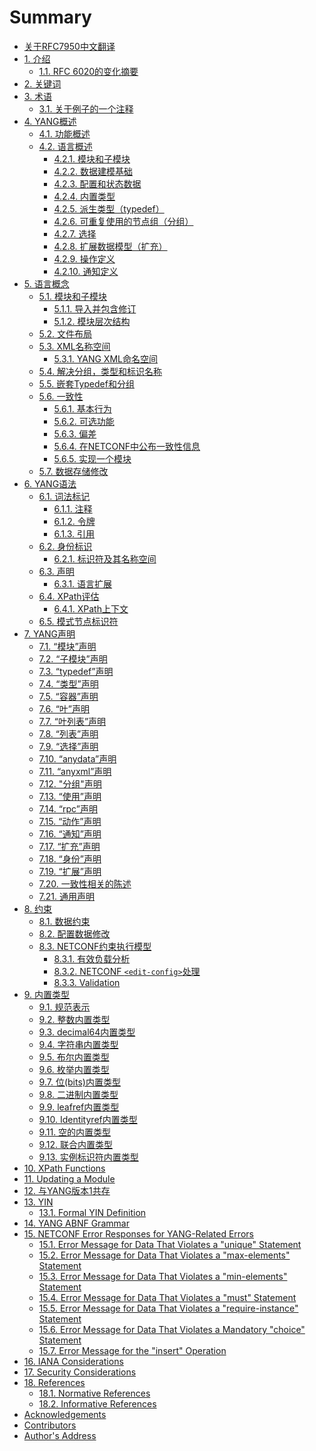 # Summary

- [关于RFC7950中文翻译](README.md)
- [1. 介绍](section-1/README.md)
    - [1.1. RFC 6020的变化摘要](section-1/1.1.md)
- [2. 关键词](section-2/README.md)
- [3. 术语](section-3/README.md)
    - [3.1. 关于例子的一个注释](section-3/3.1.md)
- [4. YANG概述](section-4/README.md)
    - [4.1. 功能概述](section-4/4.1.md)
    - [4.2. 语言概述](section-4/4.2.md)
        - [4.2.1. 模块和子模块](section-4/4.2.1.md)
        - [4.2.2. 数据建模基础](section-4/4.2.2.md)
        - [4.2.3. 配置和状态数据](section-4/4.2.3.md)
        - [4.2.4. 内置类型](section-4/4.2.4.md)
        - [4.2.5. 派生类型（typedef）](section-4/4.2.5.md)
        - [4.2.6. 可重复使用的节点组（分组）](section-4/4.2.6.md)
        - [4.2.7. 选择](section-4/4.2.7.md)
        - [4.2.8. 扩展数据模型（扩充）](section-4/4.2.8.md)
        - [4.2.9. 操作定义](section-4/4.2.9.md)
        - [4.2.10. 通知定义](section-4/4.2.10.md)
- [5. 语言概念](section-5/README.md)
    - [5.1. 模块和子模块](section-5/5.1.md)
        - [5.1.1. 导入并包含修订](section-5/5.1.1.md)
        - [5.1.2. 模块层次结构](section-5/5.1.2.md)
    - [5.2. 文件布局](section-5/5.2.md)
    - [5.3. XML名称空间](section-5/5.3.md)
        - [5.3.1. YANG XML命名空间](section-5/5.3.1.md)
    - [5.4. 解决分组，类型和标识名称](section-5/5.4.md)
    - [5.5. 嵌套Typedef和分组](section-5/5.5.md)
    - [5.6. 一致性](section-5/5.6.md)
        - [5.6.1. 基本行为](section-5/5.6.1.md)
        - [5.6.2. 可选功能](section-5/5.6.2.md)
        - [5.6.3. 偏差](section-5/5.6.3.md)
        - [5.6.4. 在NETCONF中公布一致性信息](section-5/5.6.4.md)
        - [5.6.5. 实现一个模块](section-5/5.6.5.md)
    - [5.7. 数据存储修改](section-5/5.7.md)
- [6. YANG语法](section-6/README.md)
    - [6.1. 词法标记](section-6/6.1.md)
        - [6.1.1. 注释](section-6/6.1.1.md)
        - [6.1.2. 令牌](section-6/6.1.2.md)
        - [6.1.3. 引用](section-6/6.1.3.md)
    - [6.2. 身份标识](section-6/6.2.md)
        - [6.2.1. 标识符及其名称空间](section-6/6.2.1.md)
    - [6.3. 声明](section-6/6.3.md)
        - [6.3.1. 语言扩展](section-6/6.3.1.md)
    - [6.4. XPath评估](section-6/6.4.md)
        - [6.4.1. XPath上下文](section-6/6.4.1.md)
    - [6.5. 模式节点标识符](section-6/6.5.md)
- [7. YANG声明](section-7/README.md)
    - [7.1. “模块”声明](section-7/7.1.md)
    - [7.2. “子模块”声明](section-7/7.2.md)
    - [7.3. “typedef”声明](section-7/7.3.md)
    - [7.4. “类型”声明](section-7/7.4.md)
    - [7.5. “容器”声明](section-7/7.5.md)
    - [7.6. “叶”声明](section-7/7.6.md)
    - [7.7. “叶列表”声明](section-7/7.7.md)
    - [7.8. “列表”声明](section-7/7.8.md)
    - [7.9. “选择”声明](section-7/7.9.md)
    - [7.10. “anydata”声明](section-7/7.10.md)
    - [7.11. “anyxml”声明](section-7/7.11.md)
    - [7.12. "分组"声明](section-7/7.12.md)
    - [7.13. “使用”声明](section-7/7.13.md)
    - [7.14. “rpc”声明](section-7/7.14.md)
    - [7.15. “动作”声明](section-7/7.15.md)
    - [7.16. “通知”声明](section-7/7.16.md)
    - [7.17. “扩充”声明](section-7/7.17.md)
    - [7.18. “身份”声明](section-7/7.18.md)
    - [7.19. “扩展”声明](section-7/7.19.md)
    - [7.20. 一致性相关的陈述](section-7/7.20.md)
    - [7.21. 通用声明](section-7/7.21.md)
- [8. 约束](section-8/README.md)
    - [8.1. 数据约束](section-8/8.1.md)
    - [8.2. 配置数据修改](section-8/8.2.md)
    - [8.3. NETCONF约束执行模型](section-8/8.3.md)
        - [8.3.1. 有效负载分析](section-8/8.3.1.md)
        - [8.3.2. NETCONF `<edit-config>`处理](section-8/8.3.2.md)
        - [8.3.3. Validation](section-8/8.3.3.md)
- [9. 内置类型](section-9/README.md)
    - [9.1. 规范表示](section-9/9.1.md)
    - [9.2. 整数内置类型](section-9/9.2.md)
    - [9.3. decimal64内置类型](section-9/9.3.md)
    - [9.4. 字符串内置类型](section-9/9.4.md)
    - [9.5. 布尔内置类型](section-9/9.5.md)
    - [9.6. 枚举内置类型](section-9/9.6.md)
    - [9.7. 位(bits)内置类型](section-9/9.7.md)
    - [9.8. 二进制内置类型](section-9/9.8.md)
    - [9.9. leafref内置类型](section-9/9.9.md)
    - [9.10. Identityref内置类型](section-9/9.10.md)
    - [9.11. 空的内置类型](section-9/9.11.md)
    - [9.12. 联合内置类型](section-9/9.12.md)
    - [9.13. 实例标识符内置类型](section-9/9.13.md)
- [10. XPath Functions]()
- [11. Updating a Module]()
- [12. 与YANG版本1共存](section-12/README.md)
- [13. YIN](section-13/README.md)
    - [13.1. Formal YIN Definition]()
- [14. YANG ABNF Grammar]()
- [15. NETCONF Error Responses for YANG-Related Errors]()
    - [15.1. Error Message for Data That Violates a "unique" Statement]()
    - [15.2. Error Message for Data That Violates a "max-elements" Statement]()
    - [15.3. Error Message for Data That Violates a "min-elements" Statement]()
    - [15.4. Error Message for Data That Violates a "must" Statement]()
    - [15.5. Error Message for Data That Violates a "require-instance" Statement]()
    - [15.6. Error Message for Data That Violates a Mandatory "choice" Statement]()
    - [15.7. Error Message for the "insert" Operation]()
- [16. IANA Considerations]()
- [17. Security Considerations]()
- [18. References]()
    - [18.1. Normative References]()
    - [18.2. Informative References]()
- [Acknowledgements]()
- [Contributors]()
- [Author's Address]()

